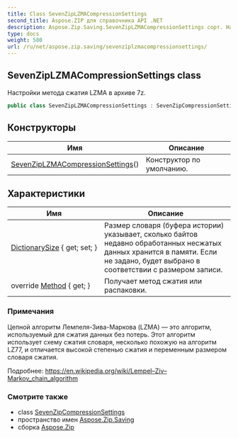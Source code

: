 ```yaml
---
title: Class SevenZipLZMACompressionSettings
second_title: Aspose.ZIP для справочника API .NET
description: Aspose.Zip.Saving.SevenZipLZMACompressionSettings сорт. Настройки метода сжатия LZMA в архиве 7z.
type: docs
weight: 580
url: /ru/net/aspose.zip.saving/sevenziplzmacompressionsettings/
---
```

## SevenZipLZMACompressionSettings class

Настройки метода сжатия LZMA в архиве 7z.

```csharp
public class SevenZipLZMACompressionSettings : SevenZipCompressionSettings
```

## Конструкторы

| Имя | Описание |
| --- | --- |
| [SevenZipLZMACompressionSettings](sevenziplzmacompressionsettings/)() | Конструктор по умолчанию. |

## Характеристики

| Имя | Описание |
| --- | --- |
| [DictionarySize](../../aspose.zip.saving/sevenziplzmacompressionsettings/dictionarysize/) { get; set; } | Размер словаря (буфера истории) указывает, сколько байтов недавно обработанных несжатых данных хранится в памяти. Если не задано, будет выбрано в соответствии с размером записи. |
| override [Method](../../aspose.zip.saving/sevenziplzmacompressionsettings/method/) { get; } | Получает метод сжатия или распаковки. |

### Примечания

Цепной алгоритм Лемпеля-Зива-Маркова (LZMA) — это алгоритм, используемый для сжатия данных без потерь. Этот алгоритм использует схему сжатия словаря, несколько похожую на алгоритм LZ77, и отличается высокой степенью сжатия и переменным размером словаря сжатия.

Подробнее: https://en.wikipedia.org/wiki/Lempel–Ziv–Markov_chain_algorithm

### Смотрите также

* class [SevenZipCompressionSettings](../sevenzipcompressionsettings/)
* пространство имен [Aspose.Zip.Saving](../../aspose.zip.saving/)
* сборка [Aspose.Zip](../../)


